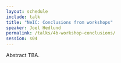 ```yaml
---
layout: schedule
include: talk
title: "NeIC: Conclusions from workshops"
speaker: Joel Hedlund
permalink: /talks/4b-workshop-conclusions/
session: s04
---
```


Abstract TBA.
